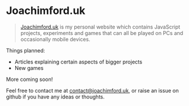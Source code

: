 # Joachimford.uk
> [Joachimford.uk](https://joachimford.uk) is my personal website which contains JavaScript projects, experiments and games that can all be played on PCs and occasionally mobile devices.

Things planned:
- Articles explaining certain aspects of bigger projects
- New games

More coming soon!

Feel free to contact me at [contact@joachimford.uk](mailto:contact@joachimford.uk), or raise an issue on github if you have any ideas or thoughts.
